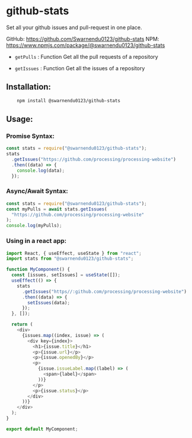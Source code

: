 # github-stats

Set all your github issues and pull-request in one place.

GitHub: https://github.com/Swarnendu0123/github-stats
NPM: https://www.npmjs.com/package/@swarnendu0123/github-stats

- `getPulls` : Function Get all the pull requests of a repository

- `getIssues` : Function Get all the issues of a repository

## Installation:

```bash
    npm install @swarnendu0123/github-stats
```

## Usage:

### Promise Syntax:

```js
const stats = require("@swarnendu0123/github-stats");
stats
  .getIssues("https://github.com/processing/processing-website")
  .then((data) => {
    console.log(data);
  });
```

### Async/Await Syntax:

```js
const stats = require("@swarnendu0123/github-stats");
const myPulls = await stats.getIssues(
  "https://github.com/processing/processing-website"
);
console.log(myPulls);
```

### Using in a react app:

```js
import React, { useEffect, useState } from "react";
import stats from "@swarnendu0123/github-stats";

function MyComponent() {
  const [issues, setIssues] = useState([]);
  useEffect(() => {
    stats
      .getIssues("https//:github.com/processing/processing-website")
      .then((data) => {
        setIssues(data);
      });
  }, []);

  return (
    <div>
      {issues.map((index, issue) => (
        <div key={index}>
          <h1>{issue.title}</h1>
          <p>{issue.url}</p>
          <p>{issue.openedBy}</p>
          <p>
            {issue.issueLabel.map((label) => (
              <span>{label}</span>
            ))}
          </p>
          <p>{issue.status}</p>
        </div>
      ))}
    </div>
  );
}

export default MyComponent;
```
